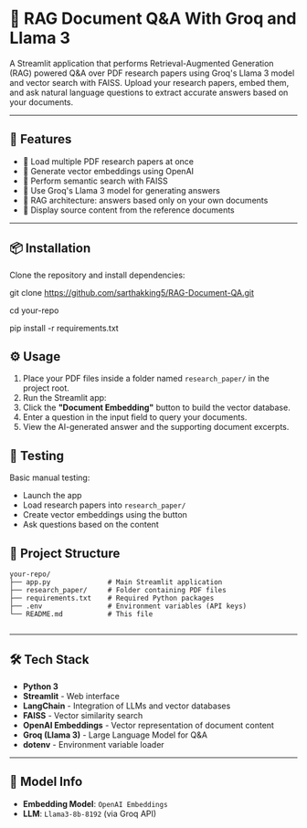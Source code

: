 # 🧠 RAG Document Q&A With Groq and Llama 3

A Streamlit application that performs Retrieval-Augmented Generation (RAG) powered Q&A over PDF research papers using Groq's Llama 3 model and vector search with FAISS. Upload your research papers, embed them, and ask natural language questions to extract accurate answers based on your documents.

---

## 🚀 Features

- 🧾 Load multiple PDF research papers at once
- 🧠 Generate vector embeddings using OpenAI
- 🔎 Perform semantic search with FAISS
- 🤖 Use Groq's Llama 3 model for generating answers
- 🧷 RAG architecture: answers based only on your own documents
- 📄 Display source content from the reference documents

---

## 📦 Installation

Clone the repository and install dependencies:

git clone https://github.com/sarthakking5/RAG-Document-QA.git

cd your-repo

pip install -r requirements.txt


## ⚙️ Usage

1. Place your PDF files inside a folder named `research_paper/` in the project root.
2. Run the Streamlit app:
3. Click the **"Document Embedding"** button to build the vector database.
4. Enter a question in the input field to query your documents.
5. View the AI-generated answer and the supporting document excerpts.

## 🧪 Testing

Basic manual testing:

- Launch the app
- Load research papers into `research_paper/`
- Create vector embeddings using the button
- Ask questions based on the content

## 📁 Project Structure

```text
your-repo/
├── app.py              # Main Streamlit application
├── research_paper/     # Folder containing PDF files
├── requirements.txt    # Required Python packages
├── .env                # Environment variables (API keys)
└── README.md           # This file


```
---

## 🛠️ Tech Stack

- **Python 3**
- **Streamlit** - Web interface
- **LangChain** - Integration of LLMs and vector databases
- **FAISS** - Vector similarity search
- **OpenAI Embeddings** - Vector representation of document content
- **Groq (Llama 3)** - Large Language Model for Q&A
- **dotenv** - Environment variable loader

---

## 🤖 Model Info

- **Embedding Model**: `OpenAI Embeddings`
- **LLM**: `Llama3-8b-8192` (via Groq API)

